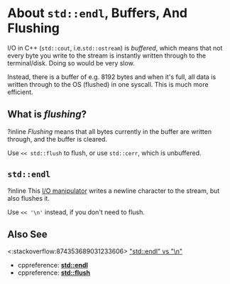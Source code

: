 # About `std::endl`, Buffers, And Flushing

I/O in C++ (`std::cout`, i.e.`std::ostream`) is *buffered*,
which means that not every byte you write to the stream is instantly written through to the terminal/disk.
Doing so would be very slow.

Instead, there is a buffer of e.g. 8192 bytes and when it's full,
all data is written through to the OS (flushed) in one syscall.
This is much more efficient.

## What is *flushing*?
?inline
*Flushing* means that all bytes currently in the buffer are written through, and the buffer is cleared.

Use `<< std::flush` to flush, or use `std::cerr`, which is unbuffered.

## `std::endl`
?inline
This [I/O manipulator](https://en.cppreference.com/w/cpp/io/manip) writes a newline character to the stream,
but also flushes it.

Use `<< '\n'` instead, if you don't need to flush.

## Also See
<:stackoverflow:874353689031233606> ["std::endl" vs "\n"](https://stackoverflow.com/q/213907/5740428)
- cppreference: **[std::endl](https://en.cppreference.com/w/cpp/io/manip/endl)**
- cppreference: **[std::flush](https://en.cppreference.com/w/cpp/io/manip/flush)**
